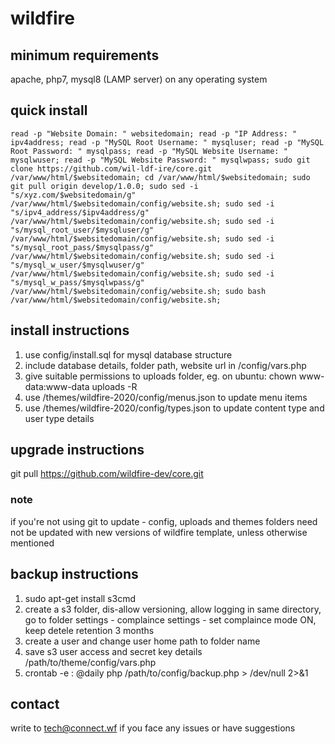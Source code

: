 # wildfire

## minimum requirements
apache, php7, mysql8 (LAMP server) on any operating system

## quick install
```
read -p "Website Domain: " websitedomain; read -p "IP Address: " ipv4address; read -p "MySQL Root Username: " mysqluser; read -p "MySQL Root Password: " mysqlpass; read -p "MySQL Website Username: " mysqlwuser; read -p "MySQL Website Password: " mysqlwpass; sudo git clone https://github.com/wil-ldf-ire/core.git /var/www/html/$websitedomain; cd /var/www/html/$websitedomain; sudo git pull origin develop/1.0.0; sudo sed -i "s/xyz.com/$websitedomain/g" /var/www/html/$websitedomain/config/website.sh; sudo sed -i "s/ipv4_address/$ipv4address/g" /var/www/html/$websitedomain/config/website.sh; sudo sed -i "s/mysql_root_user/$mysqluser/g" /var/www/html/$websitedomain/config/website.sh; sudo sed -i "s/mysql_root_pass/$mysqlpass/g" /var/www/html/$websitedomain/config/website.sh; sudo sed -i "s/mysql_w_user/$mysqlwuser/g" /var/www/html/$websitedomain/config/website.sh; sudo sed -i "s/mysql_w_pass/$mysqlwpass/g" /var/www/html/$websitedomain/config/website.sh; sudo bash /var/www/html/$websitedomain/config/website.sh;
```

## install instructions
1. use config/install.sql for mysql database structure
2. include database details, folder path, website url in /config/vars.php
3. give suitable permissions to uploads folder, eg. on ubuntu: chown www-data:www-data uploads -R
4. use /themes/wildfire-2020/config/menus.json to update menu items
5. use /themes/wildfire-2020/config/types.json to update content type and user type details

## upgrade instructions
git pull https://github.com/wildfire-dev/core.git

### note
if you're not using git to update - config, uploads and themes folders need not be updated with new versions of wildfire template, unless otherwise mentioned

## backup instructions
1. sudo apt-get install s3cmd
2. create a s3 folder, dis-allow versioning, allow logging in same directory, go to folder settings - complaince settings - set complaince mode ON, keep detele retention 3 months
3. create a user and change user home path to folder name
4. save s3 user access and secret key details /path/to/theme/config/vars.php
5. crontab -e : @daily  php /path/to/config/backup.php > /dev/null 2>&1

## contact
write to tech@connect.wf if you face any issues or have suggestions 